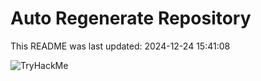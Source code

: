 # Auto Regenerate Repository

This README was last updated: 2024-12-24 15:41:08

 ![TryHackMe](https://tryhackme.com/badge/533634)